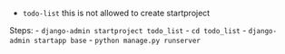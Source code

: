 - `todo-list` this is not allowed to create startproject

Steps:
    - `django-admin startproject todo_list`
    - `cd todo_list`
    - `django-admin startapp base`
    - `python manage.py runserver`